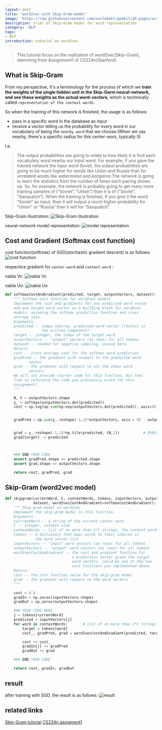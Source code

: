 ```yaml
---
layout: post
title: 'word2vec with Skip-Gram-model'
image: 'https://raw.githubusercontent.com/unclebob7/geekit/gh-pages/assets/img/skip_gram_model.png'
description: trial of Skip-Gram model for word representation
category: 'NLP'
tags:
- NLP
introduction: tutorial on word2vec
---
```


> This tutorial focus on the realization of word2vec(Skip-Gram), stemming from Assignment1 of CS224n(Stanford). 

## What is Skip-Gram
From my perspective, It's a terminology for the process of which we **train the weights of the single hidden unit in the Skip-Garm neural-network, and see these weights as the actual word-vectors**, which is technically called `representation of the context words`.

So when the training of this network is finished, the usage is as follows:
* pass in a specific word in the database as input 
* receive a vector telling us the probability for every word in our vocabulary of being the `nearby word` that we choose.(When we say nearby, there's a specific radius for this center-wors, typically 5)

i.e.
> The output probabilities are going to relate to how likely it is find each vocabulary word nearby our input word. For example, if you gave the trained network the input word *Soviet*, the output probabilities are going to be much higher for words like *Union* and *Russia* than for unrelated words like *watermelon* and *kangaroo*.The network is going to learn the statistics from the number of times each pairing shows up. So, for example, the network is probably going to get many more training samples of (“Soviet”, “Union”) than it is of (“Soviet”, “Sasquatch”). When the training is finished, if you give it the word “Soviet” as input, then it will output a much higher probability for “Union” or “Russia” than it will for “Sasquatch”.

Skip-Gram illustration:
![Skip-Gram illustration](https://raw.githubusercontent.com/unclebob7/geekit/gh-pages/assets/img/1607485737.jpg)

neural-network model representation:
![model representation](https://raw.githubusercontent.com/unclebob7/geekit/gh-pages/assets/img/1834814060.jpg)


## Cost and Gradient (Softmax cost function)
cost function(softmax) of SGD(stochastic gradient descent) is as follows:
![cost function](https://raw.githubusercontent.com/unclebob7/geekit/gh-pages/assets/img/Screenshot%20from%202019-01-31%2021-36-03.png)

respectice gradient for `center-word` and `context-word` :

nabla Vc:
![nabla Vc](https://raw.githubusercontent.com/unclebob7/geekit/gh-pages/assets/img/Screenshot%20from%202019-01-31%2021-40-16.png)

nabla Uo:
![nabla Uo](https://raw.githubusercontent.com/unclebob7/geekit/gh-pages/assets/img/Screenshot%20from%202019-01-31%2021-15-05.png)

```python
def softmaxCostAndGradient(predicted, target, outputVectors, dataset):
    """ Softmax cost function for word2vec models
    Implement the cost and gradients for one predicted word vector
    and one target word vector as a building block for word2vec
    models, assuming the softmax prediction function and cross
    entropy loss.
    Arguments:
    predicted -- numpy ndarray, predicted word vector (\hat{v} in
                 the written component)
    target -- integer, the index of the target word
    outputVectors -- "output" vectors (as rows) for all tokens
    dataset -- needed for negative sampling, unused here.
    Return:
    cost -- cross entropy cost for the softmax word prediction
    gradPred -- the gradient with respect to the predicted word
           vector
    grad -- the gradient with respect to all the other word
           vectors
    We will not provide starter code for this function, but feel
    free to reference the code you previously wrote for this
    assignment!
    """

    N, V = outputVectors.shape
    y_ = softmax(outputVectors.dot(predicted))
    cost = np.log(np.sum(np.exp(outputVectors.dot(predicted)), axis=0)) - outputVectors[target].dot(predicted)


    gradPred = np.sum(y_.reshape(-1,1)*outputVectors, axis = 0) - outputVectors[target]


    grad = y_.reshape(-1,1)*np.tile(predicted, (N,1))           # 非标注函数关系，均为数乘
    grad[target] -= predicted



    ### END YOUR CODE
    assert gradPred.shape == predicted.shape
    assert grad.shape == outputVectors.shape

    return cost, gradPred, grad
```

## Skip-Gram (word2vec model)

```python
def skipgram(currentWord, C, contextWords, tokens, inputVectors, outputVectors,
             dataset, word2vecCostAndGradient=softmaxCostAndGradient):
    """ Skip-gram model in word2vec
    Implement the skip-gram model in this function.
    Arguments:
    currrentWord -- a string of the current center word
    C -- integer, context size
    contextWords -- list of no more than 2*C strings, the context words
    tokens -- a dictionary that maps words to their indices in
              the word vector list
    inputVectors -- "input" word vectors (as rows) for all tokens
    outputVectors -- "output" word vectors (as rows) for all tokens
    word2vecCostAndGradient -- the cost and gradient function for
                               a prediction vector given the target
                               word vectors, could be one of the two
                               cost functions you implemented above.
    Return:
    cost -- the cost function value for the skip-gram model
    grad -- the gradient with respect to the word vectors
    """

    cost = 0.0
    gradIn = np.zeros(inputVectors.shape)
    gradOut = np.zeros(outputVectors.shape)

    ### YOUR CODE HERE
    j = tokens[currentWord]
    predicted = inputVectors[j]
    for word in contextWords:       # list of no more than 2*C strings
        target = tokens[word]
        cost_, gradPred, grad = word2vecCostAndGradient(predicted, target, outputVectors, dataset)

        cost += cost_
        gradIn[j] += gradPred
        gradOut += grad

    ### END YOUR CODE

    return cost, gradIn, gradOut
```

## result
after training with SGD, the result is as follows:
![result](https://raw.githubusercontent.com/unclebob7/geekit/gh-pages/assets/img/q3_word_vectors.png)

## related links
[Skip-Gram tutorial](http://mccormickml.com/2016/04/19/word2vec-tutorial-the-skip-gram-model/)
[CS224n assigment1](https://web.stanford.edu/class/archive/cs/cs224n/cs224n.1184/assignment1/assignment1.pdf)